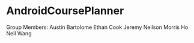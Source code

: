 # AndroidCoursePlanner

Group Members:
Austin Bartolome
Ethan Cook
Jeremy Neilson
Morris Ho
Neil Wang

